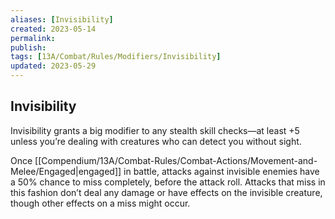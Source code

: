 ```yaml
---
aliases: [Invisibility]
created: 2023-05-14
permalink: 
publish: 
tags: [13A/Combat/Rules/Modifiers/Invisibility]
updated: 2023-05-29
---
```


## Invisibility

Invisibility grants a big modifier to any stealth skill checks—at least +5 unless you’re dealing with creatures who can detect you without sight.

Once [[Compendium/13A/Combat-Rules/Combat-Actions/Movement-and-Melee/Engaged|engaged]] in battle, attacks against invisible enemies have a 50% chance to miss completely, before the attack roll. Attacks that miss in this fashion don’t deal any damage or have effects on the invisible creature, though other effects on a miss might occur. 